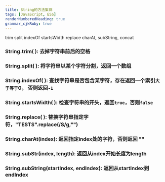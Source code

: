 ```yaml
---
title: String的方法集锦
tags: [JavaScript, ES6]
renderNumberedHeading: true
grammar_cjkRuby: true
---
```

trim split indexOf startsWidth replace charAt, subString, concat

###  String.trim( ): 去掉字符串前后的空格
###  String.split( ): 将字符串以某个字符分割，返回一个数组
###  String.indexOf( ): 查找字符串是否包含某字符，存在返回一个索引`大于等于`0， 否则返回`-1`
###  String.startsWidth( ): 检查字符串的开头，返回`true`，否则`false`
###  String.replace( ): 替换字符串指定字符，"TESTS".replace(/S/g,"")
###  String.charAt(index): 返回指定index处的字符，否则返回 ""
###  String.subStr(index, length): 返回从index开始长度为length
###  String.subString(startIndex, endIndex): 返回从startIndex到endIndex

